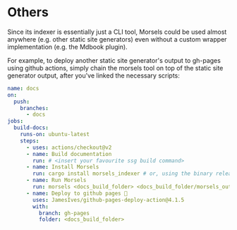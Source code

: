 # Others

Since its indexer is essentially just a CLI tool, Morsels could be used almost anywhere (e.g. other static site generators) even without a custom wrapper implementation (e.g. the Mdbook plugin).

For example, to deploy another static site generator's output to gh-pages using github actions, simply chain the morsels tool on top of the static site generator output, after you've linked the necessary scripts:

```yml
name: docs
on:
  push:
    branches:
      - docs
jobs:
  build-docs:
    runs-on: ubuntu-latest
    steps:
      - uses: actions/checkout@v2
      - name: Build documentation
        run: # <insert your favourite ssg build command>
      - name: Install Morsels
        run: cargo install morsels_indexer # or, using the binary release
      - name: Run Morsels
        run: morsels <docs_build_folder> <docs_build_folder/morsels_output> -c <morsels_config_path>
      - name: Deploy to github pages 🚀
        uses: JamesIves/github-pages-deploy-action@4.1.5
        with:
          branch: gh-pages
          folder: <docs_build_folder>
```
